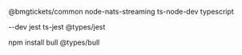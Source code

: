 @bmgtickets/common node-nats-streaming ts-node-dev typescript

--dev
jest ts-jest @types/jest

npm install bull @types/bull
